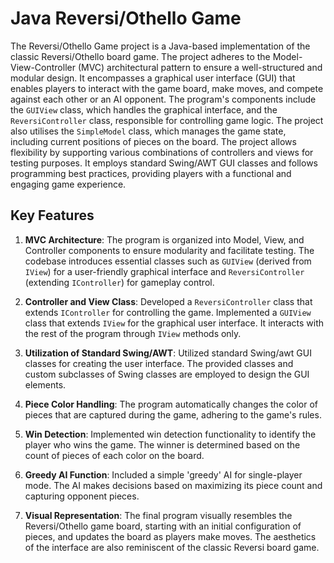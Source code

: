 # Java Reversi/Othello Game

The Reversi/Othello Game project is a Java-based implementation of the classic Reversi/Othello board game. The project adheres to the Model-View-Controller (MVC) architectural pattern to ensure a well-structured and modular design. It encompasses a graphical user interface (GUI) that enables players to interact with the game board, make moves, and compete against each other or an AI opponent. The program's components include the `GUIView` class, which handles the graphical interface, and the `ReversiController` class, responsible for controlling game logic. The project also utilises the `SimpleModel` class, which manages the game state, including current positions of pieces on the board. The project allows flexibility by supporting various combinations of controllers and views for testing purposes. It employs standard Swing/AWT GUI classes and follows programming best practices, providing players with a functional and engaging game experience.

## Key Features

1. **MVC Architecture**: The program is organized into Model, View, and Controller components to ensure modularity and facilitate testing. The codebase introduces essential classes such as `GUIView` (derived from `IView`) for a user-friendly graphical interface and `ReversiController` (extending `IController`) for gameplay control.

2. **Controller and View Class**: Developed a `ReversiController` class that extends `IController` for controlling the game. Implemented a `GUIView` class that extends `IView` for the graphical user interface. It interacts with the rest of the program through `IView` methods only.

3. **Utilization of Standard Swing/AWT**: Utilized standard Swing/awt GUI classes for creating the user interface. The provided classes and custom subclasses of Swing classes are employed to design the GUI elements.

4. **Piece Color Handling**: The program automatically changes the color of pieces that are captured during the game, adhering to the game's rules.

5. **Win Detection**: Implemented win detection functionality to identify the player who wins the game. The winner is determined based on the count of pieces of each color on the board.

6. **Greedy AI Function**:  Included a simple 'greedy' AI for single-player mode. The AI makes decisions based on maximizing its piece count and capturing opponent pieces.

7. **Visual Representation**: The final program visually resembles the Reversi/Othello game board, starting with an initial configuration of pieces, and updates the board as players make moves. The aesthetics of the interface are also reminiscent of the classic Reversi board game.


